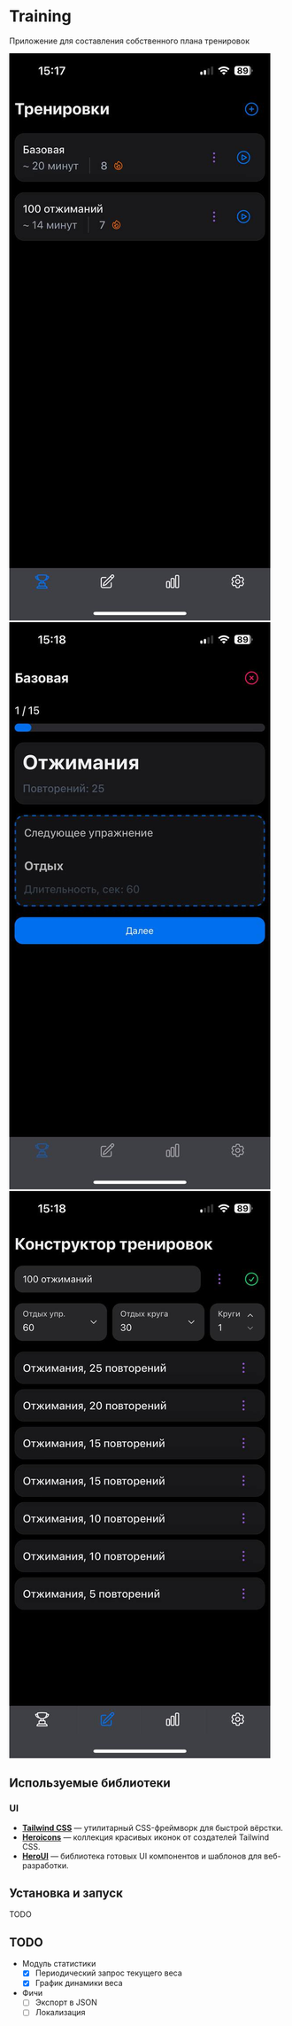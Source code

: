 # Training

Приложение для составления собственного плана тренировок

![Страница тренировок](images/1.jpg)
![Тренировка](images/2.jpg)
![Конструктор тренировок](images/3.jpg)

## Используемые библиотеки

### UI

- **[Tailwind CSS](https://tailwindcss.com/)** — утилитарный CSS-фреймворк для быстрой вёрстки.
- **[Heroicons](https://heroicons.com/)** — коллекция красивых иконок от создателей Tailwind CSS.
- **[HeroUI](https://www.heroui.com/)** — библиотека готовых UI компонентов и шаблонов для веб-разработки.

## Установка и запуск

TODO

## TODO

- Модуль статистики
  - [x] Периодический запрос текущего веса
  - [x] График динамики веса
- Фичи
  - [ ] Экспорт в JSON
  - [ ] Локализация
